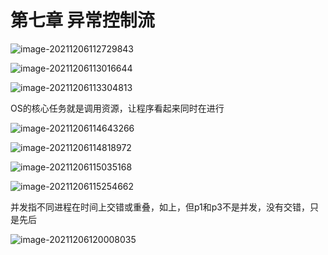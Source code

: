 # 第七章 异常控制流

![image-20211206112729843](https://screen-shot.obs.cn-north-4.myhuaweicloud.com/image-20211206112729843.png)

![image-20211206113016644](https://screen-shot.obs.cn-north-4.myhuaweicloud.com/image-20211206113016644.png)

![image-20211206113304813](https://screen-shot.obs.cn-north-4.myhuaweicloud.com/image-20211206113304813.png)

OS的核心任务就是调用资源，让程序看起来同时在进行

![image-20211206114643266](https://screen-shot.obs.cn-north-4.myhuaweicloud.com/image-20211206114643266.png)

![image-20211206114818972](https://screen-shot.obs.cn-north-4.myhuaweicloud.com/image-20211206114818972.png)

![image-20211206115035168](https://screen-shot.obs.cn-north-4.myhuaweicloud.com/image-20211206115035168.png)

![image-20211206115254662](https://screen-shot.obs.cn-north-4.myhuaweicloud.com/image-20211206115254662.png)

并发指不同进程在时间上交错或重叠，如上，但p1和p3不是并发，没有交错，只是先后

![image-20211206120008035](https://screen-shot.obs.cn-north-4.myhuaweicloud.com/image-20211206120008035.png)

